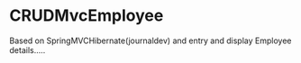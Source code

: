 # CRUDMvcEmployee
Based on SpringMVCHibernate(journaldev) and entry and display Employee details.....
